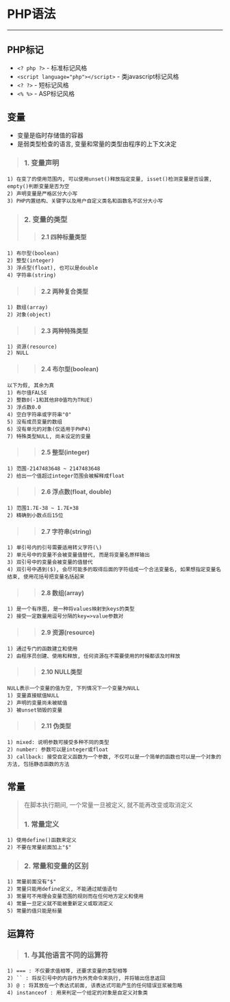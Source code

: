 # **PHP语法** #
***



## **PHP标记** ##
* `<? php ?>` - 标准标记风格
* `<script language="php"></script>` - 类javascript标记风格
* `<? ?>` - 短标记风格
* `<% %>` - ASP标记风格



## **变量** ##
* 变量是临时存储值的容器
* 是弱类型检查的语言, 变量和常量的类型由程序的上下文决定

> ### **1. 变量声明** ###
    1) 在变了的使用范围内, 可以使用unset()释放指定变量, isset()检测变量是否设置, empty()判断变量是否为空  
    2) 声明变量是严格区分大小写  
    3) PHP内置结构、关键字以及用户自定义类名和函数名不区分大小写  
> ### **2. 变量的类型** ###
>> #### **2.1 四种标量类型** ####
    1) 布尔型(boolean)
    2) 整型(integer)
    3) 浮点型(float), 也可以是double
    4) 字符串(string)
>> #### **2.2 两种复合类型** ####
    1) 数组(array)
    2) 对象(object)
>> #### **2.3 两种特殊类型** ####
    1) 资源(resource)
    2) NULL
>> #### **2.4 布尔型(boolean)** ####
    以下为假, 其余为真
    1) 布尔值FALSE
    2) 整数0(-1和其他非0值均为TRUE)
    3) 浮点数0.0
    4) 空白字符串或字符串"0"
    5) 没有成员变量的数组
    6) 没有单元的对象(仅适用于PHP4)
    7) 特殊类型NULL, 尚未设定的变量
>> #### **2.5 整型(integer)** ####
    1) 范围-2147483648 ~ 2147483648
    2) 给出一个值超过integer范围会被解释成float
>> #### **2.6 浮点数(float, double)** ####
    1) 范围1.7E-38 ~ 1.7E+38 
    2) 精确到小数点后15位
>> #### **2.7 字符串(string)** ####
    1) 单引号内的引号需要适用转义字符(\)
    2) 单元号中的变量不会被变量值替代, 而是将变量名原样输出
    3) 双引号中的变量会被变量的值替代
    4) 双引号中遇到($), 会尽可能多的取得后面的字符组成一个合法变量名, 如果想指定变量名结束, 使用花括号把变量名括起来
>> #### **2.8 数组(array)** ####
    1) 是一个有序图, 是一种将values映射到keys的类型
    2) 接受一定数量用逗号分隔的key=>value参数对
>> #### **2.9 资源(resource)** ####
    1) 通过专门的函数建立和使用
    2) 由程序员创建、使用和释放, 任何资源在不需要使用的时候都该及时释放
>> #### **2.10 NULL类型** ####
    NULL表示一个变量的值为空, 下列情况下一个变量为NULL
    1) 变量直接赋值NULL
    2) 声明的变量尚未被赋值
    3) 被unset销毁的变量
>> #### **2.11 伪类型** ####
    1) mixed: 说明参数可接受多种不同的类型
    2) number: 参数可以是integer或float
    3) callback: 接受自定义函数为一个参数, 不仅可以是一个简单的函数也可以是一个对象的方法, 包括静态函数的方法



## **常量** ##
> 在脚本执行期间, 一个常量一旦被定义, 就不能再改变或取消定义
> ### **1. 常量定义** ###
    1) 使用define()函数来定义
    2) 不要在常量前面加上"$"
> ### **2. 常量和变量的区别** ###
    1) 常量前面没有"$"
    2) 常量只能用define定义, 不能通过赋值语句
    3) 常量可不用理会变量范围的规则而在任何地方定义和使用
    4) 常量一旦定义就不能被重新定义或取消定义
    5) 常量的值只能是标量



## **运算符** ##
> ### **1. 与其他语言不同的运算符** ###
    1) === : 不仅要求值相等, 还要求变量的类型相等
    2) `` : 将反引号中的内容作为外壳命令来执行, 并将输出信息返回
    3) @ : 将其放在一个表达式前面, 该表达式可能产生的任何错误豆浆被忽略
    4) instanceof : 用来判定一个给定的对象是自定义对象类

